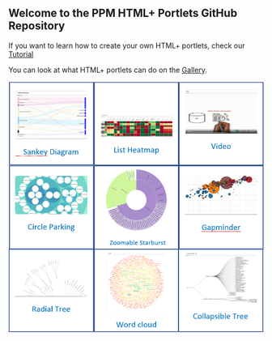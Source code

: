 ## Welcome to the PPM HTML+ Portlets GitHub Repository

If you want to learn how to create your own HTML+ portlets, check our [Tutorial](https://github.com/MicroFocus/ppm-html-plus-portlets/wiki/Tutorial_Home)

You can look at what HTML+ portlets can do on the [Gallery](wiki/Gallery).

<a href="https://github.com/MicroFocus/ppm-html-plus-portlets/wiki/Gallery"><img src="img/htmlplus.PNG" width=600/></a>






